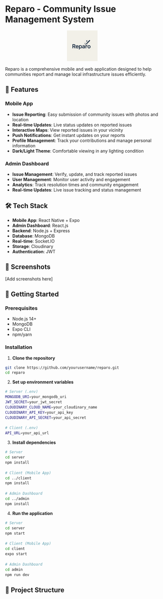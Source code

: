 # Reparo - Community Issue Management System

<p align="center">
  <img src="./client/assets/icon2.png" width="100" alt="Reparo Logo"/>
</p>

Reparo is a comprehensive mobile and web application designed to help communities report and manage local infrastructure issues efficiently.

## 🌟 Features

### Mobile App
- **Issue Reporting**: Easy submission of community issues with photos and location
- **Real-time Updates**: Live status updates on reported issues
- **Interactive Maps**: View reported issues in your vicinity
- **Push Notifications**: Get instant updates on your reports
- **Profile Management**: Track your contributions and manage personal information
- **Dark/Light Theme**: Comfortable viewing in any lighting condition

### Admin Dashboard
- **Issue Management**: Verify, update, and track reported issues
- **User Management**: Monitor user activity and engagement
- **Analytics**: Track resolution times and community engagement
- **Real-time Updates**: Live issue tracking and status management

## 🛠️ Tech Stack

- **Mobile App**: React Native + Expo
- **Admin Dashboard**: React.js
- **Backend**: Node.js + Express
- **Database**: MongoDB
- **Real-time**: Socket.IO
- **Storage**: Cloudinary
- **Authentication**: JWT

## 📱 Screenshots

[Add screenshots here]

## 🚀 Getting Started

### Prerequisites
- Node.js 14+
- MongoDB
- Expo CLI
- npm/yarn

### Installation

1. **Clone the repository**
```bash
git clone https://github.com/yourusername/reparo.git
cd reparo
```

2. **Set up environment variables**
```bash
# Server (.env)
MONGODB_URI=your_mongodb_uri
JWT_SECRET=your_jwt_secret
CLOUDINARY_CLOUD_NAME=your_cloudinary_name
CLOUDINARY_API_KEY=your_api_key
CLOUDINARY_API_SECRET=your_api_secret

# Client (.env)
API_URL=your_api_url
```

3. **Install dependencies**
```bash
# Server
cd server
npm install

# Client (Mobile App)
cd ../client
npm install

# Admin Dashboard
cd ../admin
npm install
```

4. **Run the application**
```bash
# Server
cd server
npm start

# Client (Mobile App)
cd client
expo start

# Admin Dashboard
cd admin
npm run dev
```

## 📝 Project Structure
